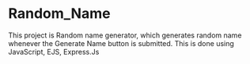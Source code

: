 # Random_Name
This project is Random name generator, which generates random name whenever the Generate Name button is submitted. This is done using JavaScript, EJS, Express.Js

